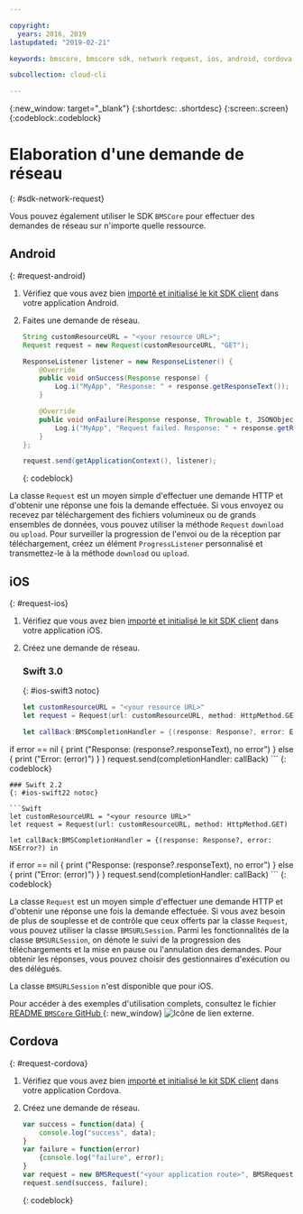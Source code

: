 ```yaml
---

copyright:
  years: 2016, 2019
lastupdated: "2019-02-21"

keywords: bmscore, bmscore sdk, network request, ios, android, cordova

subcollection: cloud-cli

---
```


{:new_window: target="_blank"}
{:shortdesc: .shortdesc}
{:screen:.screen}
{:codeblock:.codeblock}

# Elaboration d'une demande de réseau
{: #sdk-network-request}

Vous pouvez également utiliser le SDK `BMSCore` pour effectuer des demandes de réseau sur n'importe quelle ressource.

## Android
{: #request-android}

1. Vérifiez que vous avez bien [importé et initialisé le kit SDK client](/docs/cli/sdk?topic=cloud-cli-sdk_BMSClient#init-BMSClient-android) dans votre application Android.

2. Faites une demande de réseau.

	```Java
	String customResourceURL = "<your resource URL>";
	Request request = new Request(customResourceURL, "GET");

	ResponseListener listener = new ResponseListener() {
		@Override
		public void onSuccess(Response response) {
			Log.i("MyApp", "Response: " + response.getResponseText());
		}

		@Override
		public void onFailure(Response response, Throwable t, JSONObject extendedInfo) {
			Log.i("MyApp", "Request failed. Response: " + response.getResponseText() + ". Error: " + t.getLocalizedMessage());
		}
	};

	request.send(getApplicationContext(), listener);
	```
	{: codeblock}

La classe `Request` est un moyen simple d'effectuer une demande HTTP et d'obtenir une réponse une fois la demande effectuée. Si vous envoyez ou recevez par téléchargement des fichiers volumineux ou de grands ensembles de données, vous pouvez utiliser la méthode `Request` `download` ou `upload`. Pour surveiller la progression de l'envoi ou de la réception par téléchargement, créez un élément `ProgressListener` personnalisé et transmettez-le à la méthode `download` ou `upload`.

<!--For complete usage examples, see the `BMSCore` GitHub [README](https://github.com/ibm-bluemix-mobile-services/bms-clientsdk-android-core).-->


## iOS
{: #request-ios}

1. Vérifiez que vous avez bien [importé et initialisé le kit SDK client](/docs/cli/sdk?topic=cloud-cli-sdk_BMSClient#init-BMSClient-ios) dans votre application iOS.

2. Créez une demande de réseau.

	### Swift 3.0
	{: #ios-swift3 notoc}

	```Swift
	let customResourceURL = "<your resource URL>"
	let request = Request(url: customResourceURL, method: HttpMethod.GET)

	let callBack:BMSCompletionHandler = {(response: Response?, error: Error?) in
 if error == nil {
			print ("Response: \(response?.responseText), no error")
		} else {
			print ("Error: \(error)")
		}
	}
		request.send(completionHandler: callBack)
	```
	{: codeblock}

	### Swift 2.2
	{: #ios-swift22 notoc}

	```Swift
	let customResourceURL = "<your resource URL>"
	let request = Request(url: customResourceURL, method: HttpMethod.GET)

	let callBack:BMSCompletionHandler = {(response: Response?, error: NSError?) in
 if error == nil {
			print ("Response: \(response?.responseText), no error")
		} else {
			print ("Error: \(error)")
		}
	}
		request.send(completionHandler: callBack)
	```
	{: codeblock}

La classe `Request` est un moyen simple d'effectuer une demande HTTP et d'obtenir une réponse une fois la demande effectuée. Si vous avez
besoin de plus de souplesse et de contrôle que ceux offerts par la classe `Request`, vous pouvez utiliser la classe `BMSURLSession`. Parmi
les fonctionnalités de la classe `BMSURLSession`, on dénote le suivi de la progression des téléchargements et la mise en pause ou l'annulation des
demandes. Pour obtenir les réponses, vous pouvez choisir des gestionnaires d'exécution ou des délégués.

La classe `BMSURLSession` n'est disponible que pour iOS.

Pour accéder à des exemples d'utilisation complets, consultez le fichier [README `BMSCore` GitHub ](https://github.com/ibm-bluemix-mobile-services/bms-clientsdk-swift-core){: new_window} ![Icône de lien externe](../../icons/launch-glyph.svg "Icône de lien externe").


## Cordova
{: #request-cordova}

1. Vérifiez que vous avez bien [importé et initialisé le kit SDK client](/docs/cli/sdk?topic=cloud-cli-sdk_BMSClient#init-BMSClient-cordova) dans votre application Cordova. 

2. Créez une demande de réseau.

	```Javascript
	var success = function(data) {
		console.log("success", data);
	}
	var failure = function(error)
		{console.log("failure", error);
	}
	var request = new BMSRequest("<your application route>", BMSRequest.GET);
	request.send(success, failure);
	```
	{: codeblock}
